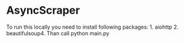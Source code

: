# AsyncScraper
  To run this locally you need to install following packages: 1. aiohttp 2. beautifulsoup4. Than call python main.py
